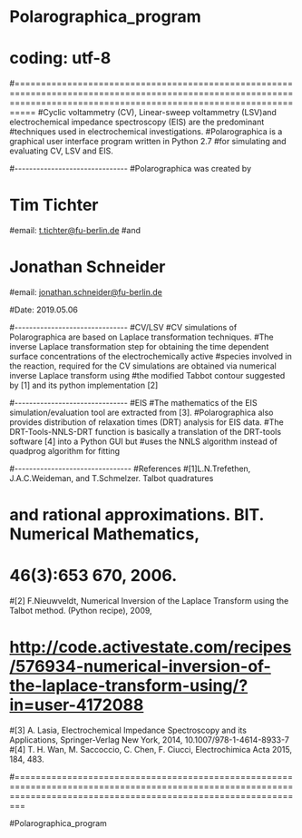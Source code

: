 # Polarographica_program

# coding: utf-8


#======================================================================================================================================================================
#Cyclic voltammetry (CV), Linear-sweep voltammetry (LSV)and electrochemical impedance spectroscopy (EIS) are the predominant
#techniques used in electrochemical investigations.
#Polarographica is a graphical user interface program written in Python 2.7
#for simulating and evaluating CV, LSV and EIS. 

#-------------------------------
#Polarographica was created by 
#       Tim Tichter 
#email: t.tichter@fu-berlin.de 
#and
#       Jonathan Schneider
#email: jonathan.schneider@fu-berlin.de

#Date:  2019.05.06

#-------------------------------
#CV/LSV
#CV simulations of Polarographica are based on Laplace transformation techniques.
#The inverse Laplace transformation step for obtaining the time dependent surface concentrations of the electrochemically active 
#species involved in the reaction, required for the CV simulations are obtained via numerical inverse Laplace transform using 
#the modified Tabbot contour suggested by [1] and its python implementation [2]

#-------------------------------
#EIS
#The mathematics of the EIS simulation/evaluation tool are extracted from [3].
#Polarographica also provides distribution of relaxation times (DRT) analysis for EIS data. 
#The DRT-Tools-NNLS-DRT function is basically a translation of the DRT-tools software [4] into a Python GUI but 
#uses the NNLS algorithm instead of quadprog algorithm for fitting


#--------------------------------
#References
#[1]L.N.Trefethen, J.A.C.Weideman, and T.Schmelzer. Talbot quadratures
#   and rational approximations. BIT. Numerical Mathematics,
#   46(3):653 670, 2006.
#[2] F.Nieuwveldt, Numerical Inversion of the Laplace Transform using the Talbot method. (Python recipe), 2009,  
#    http://code.activestate.com/recipes/576934-numerical-inversion-of-the-laplace-transform-using/?in=user-4172088
#[3] A. Lasia, Electrochemical Impedance Spectroscopy and its Applications, Springer-Verlag New York, 2014, 10.1007/978-1-4614-8933-7
#[4] T. H. Wan, M. Saccoccio, C. Chen, F. Ciucci, Electrochimica Acta 2015, 184, 483.

#====================================================================================================================================================================


#Polarographica_program 
